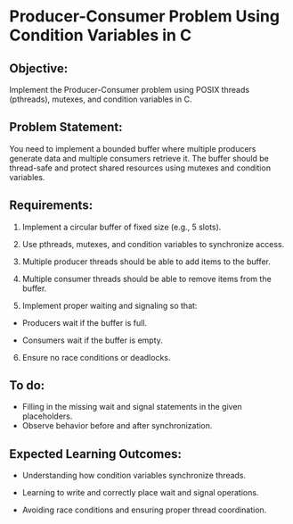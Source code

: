 # Producer-Consumer Problem Using Condition Variables in C
## Objective:
Implement the Producer-Consumer problem using POSIX threads (pthreads), mutexes, and condition variables in C.

## Problem Statement:
You need to implement a bounded buffer where multiple producers generate data and multiple consumers retrieve it. The buffer should be thread-safe and protect shared resources using mutexes and condition variables.

## Requirements:
1. Implement a circular buffer of fixed size (e.g., 5 slots).

2. Use pthreads, mutexes, and condition variables to synchronize access.

3. Multiple producer threads should be able to add items to the buffer.

4. Multiple consumer threads should be able to remove items from the buffer.

5. Implement proper waiting and signaling so that:

  - Producers wait if the buffer is full.

  - Consumers wait if the buffer is empty.

6. Ensure no race conditions or deadlocks.

## To do: 
- Filling in the missing wait and signal statements in the given placeholders.
- Observe behavior before and after synchronization.

## Expected Learning Outcomes:
- Understanding how condition variables synchronize threads.

- Learning to write and correctly place wait and signal operations.

- Avoiding race conditions and ensuring proper thread coordination.
